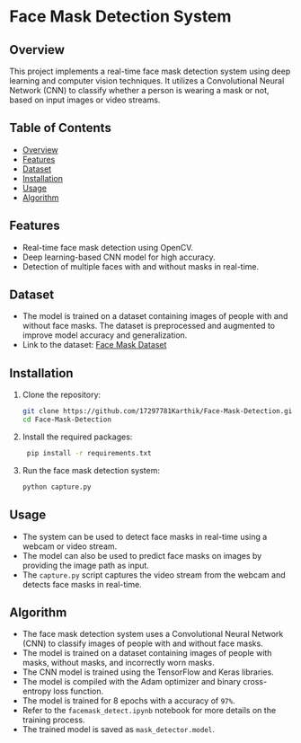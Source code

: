 # Face Mask Detection System## OverviewThis project implements a real-time face mask detection system using deep learning and computer vision techniques. It utilizes a Convolutional Neural Network (CNN) to classify whether a person is wearing a mask or not, based on input images or video streams.## Table of Contents- [Overview](#overview)- [Features](#features)- [Dataset](#dataset)- [Installation](#installation)- [Usage](#usage)- [Algorithm](#algorithm)## Features- Real-time face mask detection using OpenCV.- Deep learning-based CNN model for high accuracy.- Detection of multiple faces with and without masks in real-time.## Dataset- The model is trained on a dataset containing images of people with and without face masks. The dataset is preprocessed and augmented to improve model accuracy and generalization.- Link to the dataset: [Face Mask Dataset](https://www.kaggle.com/andrewmvd/face-mask-detection)## Installation1. Clone the repository:   ```bash   git clone https://github.com/17297781Karthik/Face-Mask-Detection.git   cd Face-Mask-Detection   ```2. Install the required packages:   ```bash    pip install -r requirements.txt    ```3. Run the face mask detection system:   ```bash   python capture.py   ``` ## Usage- The system can be used to detect face masks in real-time using a webcam or video stream.- The model can also be used to predict face masks on images by providing the image path as input.- The `capture.py` script captures the video stream from the webcam and detects face masks in real-time.## Algorithm- The face mask detection system uses a Convolutional Neural Network (CNN) to classify images of people with and without face masks.- The model is trained on a dataset containing images of people with masks, without masks, and incorrectly worn masks.- The CNN model is trained using the TensorFlow and Keras libraries.- The model is compiled with the Adam optimizer and binary cross-entropy loss function.- The model is trained for 8 epochs with a accuracy of `97%`.- Refer to the `facemask_detect.ipynb` notebook for more details on the training process.- The trained model is saved as `mask_detector.model`.